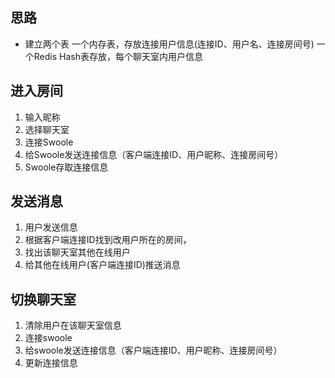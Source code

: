 
## 思路 ##
 - 建立两个表
一个内存表，存放连接用户信息(连接ID、用户名、连接房间号)
一个Redis Hash表存放，每个聊天室内用户信息


## 进入房间 ##

 1. 输入昵称
 2. 选择聊天室
 3. 连接Swoole
 4. 给Swoole发送连接信息（客户端连接ID、用户昵称、连接房间号）
 5. Swoole存取连接信息



## 发送消息 ##
 1. 用户发送信息
 2. 根据客户端连接ID找到改用户所在的房间，
 3. 找出该聊天室其他在线用户
 4. 给其他在线用户(客户端连接ID)推送消息

## 切换聊天室 ##
 1. 清除用户在该聊天室信息
 2. 连接swoole
 3. 给swoole发送连接信息（客户端连接ID、用户昵称、连接房间号）
 4. 更新连接信息
